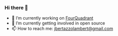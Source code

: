 ### Hi there 👋
- 🔭 I’m currently working on [FourQuadrant](https://github.com/judy-n/FourQuadrant)
- 🌱 I’m currently getting involved in open source
- 📫 How to reach me: jbertazzolambert@gmail.com
<!-- - 😄 Pronouns: He/Him -->
<!-- - 👯 I’m looking to collaborate on ... -->
<!-- - 🤔 I’m looking for help with ... -->
<!-- - 💬 Ask me about  -->
<!-- - ⚡ Fun fact:  -->
